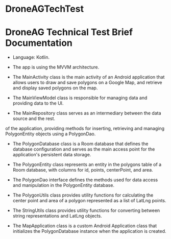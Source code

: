 # DroneAGTechTest

# DroneAG Technical Test Brief Documentation

* Language: Kotlin.

* The app is using the MVVM architecture.

* The MainActivity class is the main activity of an Android application that allows users to 
draw and save polygons on a Google Map, and retrieve and display saved polygons on the 
map. 

* The MainViewModel class is responsible for managing data and providing data to the UI.

* The MainRepository class serves as an intermediary between the data source and the rest.

of the application, providing methods for inserting, retrieving and managing PolygonEntity 
objects using a PolygonDao. 

* The PolygonDatabase class is a Room database that defines the database configuration and
serves as the main access point for the application's persistent data storage. 

* The PolygonEntity class represents an entity in the polygons table of a Room database, 
with columns for id, points, centerPoint, and area. 

* The PolygonDao interface defines the methods used for data access and manipulation in 
the PolygonEntity database. 

* The PolygonUtils class provides utility functions for calculating the center point and area of 
a polygon represented as a list of LatLng points. 

* The StringUtils class provides utility functions for converting between string 
representations and LatLng objects. 

* The MapApplication class is a custom Android Application class that initializes the 
PolygonDatabase instance when the application is created. 
